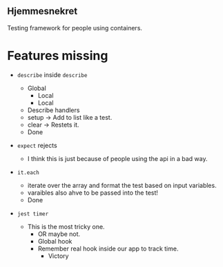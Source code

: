 ## Hjemmesnekret

Testing framework for people using containers.


# Features missing
- `describe` inside `describe`
	- Global
		- Local
		- Local
	- Describe handlers
	- setup -> Add to list like a test.
	- clear -> Restets it.
	- Done

- `expect` rejects
	- I think this is just because of people using the api in a bad way.
- `it.each`
	- iterate over the array and format the test based on input variables.
	- varaibles also ahve to be passed into the test!
	- Done
- `jest timer`
	- This is the most tricky one.
		- OR maybe not.
		- Global hook
		- Remember real hook inside our app to track time.
			- Victory 
 